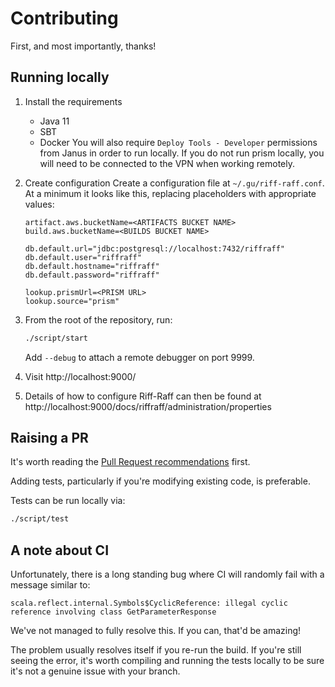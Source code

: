 # Contributing
First, and most importantly, thanks!

## Running locally
1. Install the requirements 
   - Java 11
   - SBT
   - Docker
You will also require `Deploy Tools - Developer` permissions from Janus in order to run locally. If you
do not run prism locally, you will need to be connected to the VPN when working remotely.

2. Create configuration
Create a configuration file at `~/.gu/riff-raff.conf`. At a minimum it looks like this,
replacing placeholders with appropriate values:

   ```
   artifact.aws.bucketName=<ARTIFACTS BUCKET NAME>
   build.aws.bucketName=<BUILDS BUCKET NAME>
   
   db.default.url="jdbc:postgresql://localhost:7432/riffraff"
   db.default.user="riffraff"
   db.default.hostname="riffraff"
   db.default.password="riffraff"
   
   lookup.prismUrl=<PRISM URL>
   lookup.source="prism"
   ```

3. From the root of the repository, run:

   ```sh
   ./script/start
   ```
   
   Add `--debug` to attach a remote debugger on port 9999.
4. Visit http://localhost:9000/
5. Details of how to configure Riff-Raff can then be found at http://localhost:9000/docs/riffraff/administration/properties

## Raising a PR
It's worth reading the [Pull Request recommendations](https://github.com/guardian/recommendations/blob/main/pull-requests.md) first.

Adding tests, particularly if you're modifying existing code, is preferable.

Tests can be run locally via:

```sh
./script/test
```

## A note about CI
Unfortunately, there is a long standing bug where CI will randomly fail with a message similar to:

```log
scala.reflect.internal.Symbols$CyclicReference: illegal cyclic reference involving class GetParameterResponse
```

We've not managed to fully resolve this. If you can, that'd be amazing!

The problem usually resolves itself if you re-run the build.
If you're still seeing the error, it's worth compiling and running the tests locally to be sure it's not a genuine issue with your branch.

